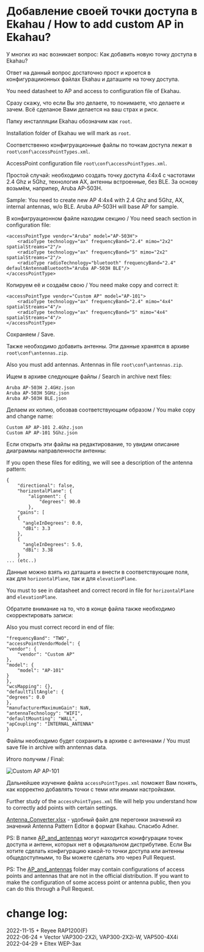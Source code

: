 # Добавление своей точки доступа в Ekahau / How to add custom AP in Ekahau?

У многих из нас возникает вопрос: Как добавить новую точку доступа в Ekahau?

Ответ на данный вопрос достаточно прост и кроется в конфигурациионных файлах Ekahau и даташите на точку доступа.

You need datasheet to AP and access to configuration file of Ekahau.

Сразу скажу, что если Вы это делаете, то понимаете, что делаете и зачем. Всё сделаное Вами делается на ваш страх и риск.

Папку инсталляции Ekahau обозначим как `root`.

Installation folder of Ekahau we will mark as `root`.

Соответственно конфигруационные файлы по точкам доступа лежат в `root\conf\accessPointTypes.xml`.

AccessPoint configuration file `root\conf\accessPointTypes.xml`.

Простой случай: необходимо создать точку доступа 4:4x4 с частотами 2.4 Ghz и 5Ghz, технология AX, антенны встроенные, без BLE. За основу возьмём, наприпер, Aruba AP-503H.

Sample: You need to create new AP 4:4x4 with 2.4 Ghz and 5Ghz, AX, internal antennas, w/o BLE. Aruba AP-503H will base AP for sample.

В конфигруационном файле находим секцию / You need seach section in configuration file:

    <accessPointType vendor="Aruba" model="AP-503H">
        <radioType technology="ax" frequencyBand="2.4" mimo="2x2" spatialStreams="2"/>
        <radioType technology="ax" frequencyBand="5" mimo="2x2" spatialStreams="2"/>
        <radioType radioTechnology="bluetooth" frequencyBand="2.4" defaultAntennaBluetooth="Aruba AP-503H BLE"/>
    </accessPointType>


Копируем её и создаём свою / You need make copy and correct it:
 
    <accessPointType vendor="Custom AP" model="AP-101">
        <radioType technology="ax" frequencyBand="2.4" mimo="4x4" spatialStreams="4"/>
        <radioType technology="ax" frequencyBand="5" mimo="4x4" spatialStreams="4"/>
    </accessPointType>

Сохраняем / Save.
  
Также необходимо добавить антенны. Эти данные хранятся в архиве `root\conf\antennas.zip`.

Also you must add antennas. Antennas in file `root\conf\antennas.zip`.

Ищем в архиве следующие файлы / Search in archive next files:

    Aruba AP-503H 2.4GHz.json
    Aruba AP-503H 5GHz.json
    Aruba AP-503H BLE.json

Делаем их копию, обозвав соответствующим образом / You make copy and change name:

    Custom AP AP-101 2.4Ghz.json
    Custom AP AP-101 5Ghz.json
  
Если открыть эти файлы на редактирование, то увидим описание диаграммы направленности антенны:

If you open these files for editing, we will see a description of the antenna pattern:

    {
        "directional": false,
        "horizontalPlane": {
            "alignment": {
                "degrees": 90.0
            },
        "gains": [
        {
          "angleInDegrees": 0.0,
          "dBi": 3.3
        },
        {
          "angleInDegrees": 5.0,
          "dBi": 3.38
        }
    ... (etc..)
  
Данные можно взять из даташита и внести в соответствующие поля, как для `horizontalPlane`, так и для `elevationPlane`.

You must to see in datasheet and correct record in file for `horizontalPlane` and `elevationPlane`.


Обратите внимание на то, что в конце файла также необходимо скорректировать записи:

Also you must correct record in end of file:

  
    "frequencyBand": "TWO",
    "accessPointVendorModel": {
    "vendor": {
        "vendor": "Custom AP"
    },
    "model": {
        "model": "AP-101"
    }
    },
    "wcsMapping": {},
    "defaultTiltAngle": {
    "degrees": 0.0
    },
    "manufacturerMaximumGain": NaN,
    "antennaTechnology": "WIFI",
    "defaultMounting": "WALL",
    "apCoupling": "INTERNAL_ANTENNA"
    }
  
Файлы необходимо будет сохранить в архиве с антеннами / You must save file in archive with anntennas data.

Итого получим / Final:

![Custom AP AP-101](./images/Custom_AP_AP-101.PNG)

Дальнейшее изучение файла `accessPointTypes.xml` поможет Вам понять, как корректно добавлять точки с теми или иными настройками.

Further study of the `accessPointTypes.xml` file will help you understand how to correctly add points with certain settings.

[Antenna_Converter.xlsx](./Antenna_Converter.xlsx) - удобный файл для перегонки значений из значений Antenna Pattern Editor в формат Ekahau. Спасибо Adner.

PS: В папке [AP_and_antennas](./AP_and_antennas/) могут находится конифгурации точек доступа и антенн, которых нет в официальном дистрибутиве. Если Вы хотите сделать конфигурацию какой-то точки доступа или антенны общедоступными, то Вы можете сделать это через Pull Request.

PS: The [AP_and_antennas](./AP_and_antennas/) folder may contain configurations of access points and antennas that are not in the official distribution. If you want to make the configuration of some access point or antenna public, then you can do this through a Pull Request.

# change log:
2022-11-15 + Reyee RAP1200(F)  
2022-06-24 + Vector VAP300-2X2i, VAP300-2X2i-W, VAP500-4X4i  
2022-04-29 + Eltex WEP-3ax
